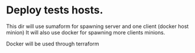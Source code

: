 # Deploy tests hosts.

This dir will use sumaform for spawning server and one client (docker host minion)
It will also use docker for spawning more clients minions.

Docker will be used through terraform
